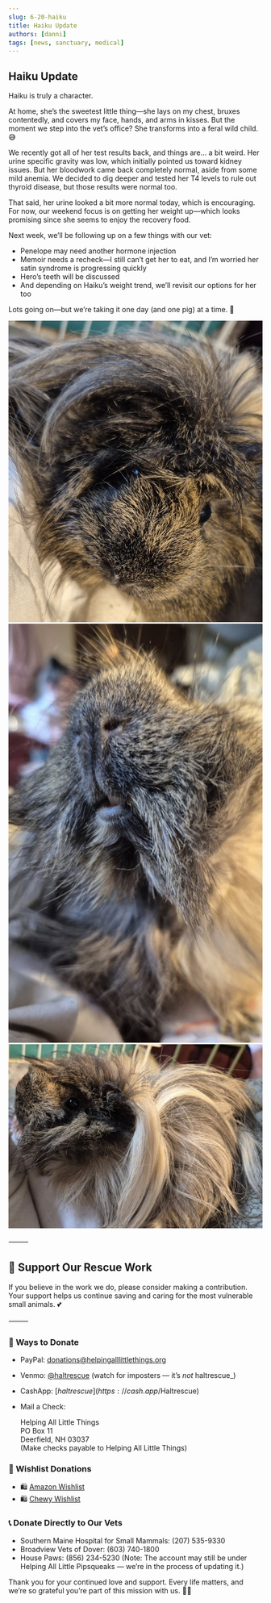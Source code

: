 ```yaml
---
slug: 6-20-haiku
title: Haiku Update
authors: [danni]
tags: [news, sanctuary, medical]
---
```


## Haiku Update

Haiku is truly a character.

<!-- truncate -->

At home, she’s the sweetest little thing—she lays on my chest, bruxes contentedly, and covers my face, hands, and arms in kisses. But the moment we step into the vet’s office? She transforms into a feral wild child. 😅

We recently got all of her test results back, and things are… a bit weird. Her urine specific gravity was low, which initially pointed us toward kidney issues. But her bloodwork came back completely normal, aside from some mild anemia. We decided to dig deeper and tested her T4 levels to rule out thyroid disease, but those results were normal too.

That said, her urine looked a bit more normal today, which is encouraging. For now, our weekend focus is on getting her weight up—which looks promising since she seems to enjoy the recovery food.

Next week, we’ll be following up on a few things with our vet:
 - Penelope may need another hormone injection
 - Memoir needs a recheck—I still can’t get her to eat, and I’m worried her satin syndrome is progressing quickly
 - Hero’s teeth will be discussed
 - And depending on Haiku’s weight trend, we’ll revisit our options for her too

Lots going on—but we’re taking it one day (and one pig) at a time. 💛

![Haiku](haiku.jpg)
![Haiku](haiku2.jpg)
![Haiku](haiku3.jpg)

⸻

## 🙏  Support Our Rescue Work

If you believe in the work we do, please consider making a contribution.
Your support helps us continue saving and caring for the most vulnerable small animals. 💕

⸻

### 💸  Ways to Donate
 - PayPal: donations@helpingalllittlethings.org
 - Venmo: [@haltrescue](https://account.venmo.com/u/haltrescue) (watch for imposters — it’s _not_ haltrescue_)
 - CashApp: [$haltrescue](https://cash.app/$Haltrescue)
 - Mail a Check:  
  
    Helping All Little Things    
    PO Box 11    
    Deerfield, NH 03037    
    (Make checks payable to Helping All Little Things)    


### 🛒 Wishlist Donations
 - 🛍️ [Amazon Wishlist](https://tinyurl.com/HALT-Amazon-Wishlist)
 - 🛍️ [Chewy Wishlist](https://tinyurl.com/HALT-Chewy-Wishlist)


### 📞 Donate Directly to Our Vets
 - Southern Maine Hospital for Small Mammals: (207) 535-9330
 - Broadview Vets of Dover: (603) 740-1800
 - House Paws: (856) 234-5230
(Note: The account may still be under Helping All Little Pipsqueaks — we’re in the process of updating it.)

Thank you for your continued love and support.
Every life matters, and we’re so grateful you’re part of this mission with us. 🐹💕

